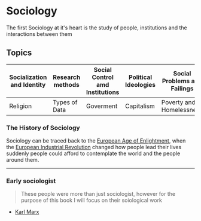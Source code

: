 # Sociology

The first 
Sociology at it's heart is the study of people, institutions and the interactions between them


## Topics

| Socialization and Identity | Research methods | Social Control amd Institutions | Political Ideologies | Social Problems and Failings   |
| -------------------------- | ---------------- | ------------------------------- | -------------------- | ------------------------------ |
| Religion                   | Types of Data    | Goverment                       | Capitalism           | Poverty and Homelessness       |

### The History of Sociology 

Sociology can be traced back to the [European Age of Enlightment](../main/Events%20and%20History/European%20Enlightenment.md), when the [European Industrial Revolution](../main/Events%20and%20History/European%20Industrial%20Revolution.md) changed how people lead their lives
  suddenly people could afford to contemplate the world and the people around them.

--- 

### Early sociologist 

> These people were more than just sociologist, however for the purpose of this book I will focus on their soiological work

* [Karl Marx](../main/People%20and%20Groups/Karl%20Marx.md)
